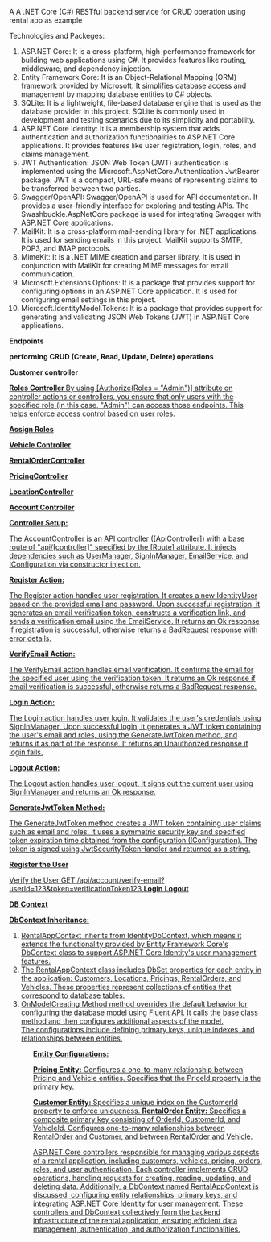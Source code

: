 A A .NET Core (C#) RESTful backend service for CRUD operation using rental app as example

Technologies and Packeges:
<ol>
<li>ASP.NET Core: It is a cross-platform, high-performance framework for building web applications using C#. It provides features like routing, middleware, and dependency injection.</li>

<li>Entity Framework Core: It is an Object-Relational Mapping (ORM) framework provided by Microsoft. It simplifies database access and management by mapping database entities to C# objects.</li>

<li>SQLite: It is a lightweight, file-based database engine that is used as the database provider in this project. SQLite is commonly used in development and testing scenarios due to its simplicity and portability.</li>

<li>ASP.NET Core Identity: It is a membership system that adds authentication and authorization functionalities to ASP.NET Core applications. It provides features like user registration, login, roles, and claims management.</li>

<li>JWT Authentication: JSON Web Token (JWT) authentication is implemented using the Microsoft.AspNetCore.Authentication.JwtBearer package. JWT is a compact, URL-safe means of representing claims to be transferred between two parties.</li>

<li>Swagger/OpenAPI: Swagger/OpenAPI is used for API documentation. It provides a user-friendly interface for exploring and testing APIs. The Swashbuckle.AspNetCore package is used for integrating Swagger with ASP.NET Core applications.</li>

<li>MailKit: It is a cross-platform mail-sending library for .NET applications. It is used for sending emails in this project. MailKit supports SMTP, POP3, and IMAP protocols.</li>

<li>MimeKit: It is a .NET MIME creation and parser library. It is used in conjunction with MailKit for creating MIME messages for email communication.</li>

<li>Microsoft.Extensions.Options: It is a package that provides support for configuring options in an ASP.NET Core application. It is used for configuring email settings in this project.</li>

<li>Microsoft.IdentityModel.Tokens: It is a package that provides support for generating and validating JSON Web Tokens (JWT) in ASP.NET Core applications.</li>
</ol>
<b>Endpoints</b>

<b>performing CRUD (Create, Read, Update, Delete) operations</b>

<b>Customer controller</b> <a href=http://localhost:5241/api/Customer>

<b>Roles Controller </b>  <a href=http://localhost:5241/api/roles>
By using [Authorize(Roles = "Admin")] attribute on controller actions or controllers, you ensure that only users with the specified role (in this case, "Admin") can access those endpoints. This helps enforce access control based on user roles.

<b>Assign Roles</b>  <a href=http://localhost:5241/api/roles/assign-role-to-user>

<b>Vehicle Controller</b>   <a href=http://localhost:5241/api/vehicle>

<b>RentalOrderController</b>  <a href=http://localhost:5241/api/rentalorder>

<b>PricingController</b>  <a href=http://localhost:5241/api/pricing>

<b>LocationController</b>  <a href=http://localhost:5241/api/location>

<b>Account Controller</b>

<b>Controller Setup:</b>

The AccountController is an API controller ([ApiController]) with a base route of "api/[controller]" specified by the [Route] attribute.
It injects dependencies such as UserManager<IdentityUser>, SignInManager<IdentityUser>, EmailService, and IConfiguration via constructor injection.

<b>Register Action:</b>

The Register action handles user registration. It creates a new IdentityUser based on the provided email and password.
Upon successful registration, it generates an email verification token, constructs a verification link, and sends a verification email using the 
EmailService.
It returns an Ok response if registration is successful, otherwise returns a BadRequest response with error details.

<b>VerifyEmail Action:</b>

The VerifyEmail action handles email verification. It confirms the email for the specified user using the verification token.
It returns an Ok response if email verification is successful, otherwise returns a BadRequest response.

<b>Login Action:</b>

The Login action handles user login. It validates the user's credentials using SignInManager<IdentityUser>.
Upon successful login, it generates a JWT token containing the user's email and roles, using the GenerateJwtToken method, and returns it as part of the response.
It returns an Unauthorized response if login fails.

<b>Logout Action:</b>

The Logout action handles user logout. It signs out the current user using SignInManager<IdentityUser> and returns an Ok response.

<b>GenerateJwtToken Method:</b>

The GenerateJwtToken method creates a JWT token containing user claims such as email and roles.
It uses a symmetric security key and specified token expiration time obtained from the configuration (IConfiguration).
The token is signed using JwtSecurityTokenHandler and returned as a string.

<b>Register the User</b> <a href=http://localhost:5241/api/account/register>

</b>Verify the User</b> <a href=http://localhost:5241/api/account/verify-email>
    GET /api/account/verify-email?userId=123&token=verificationToken123
<b>Login</b> <a href=http://localhost:5241/api/account/login)>
<b>Logout</b> <a href=(http://localhost:5241/api/account/logout)>

<b>DB Context</b>

<b>DbContext Inheritance:</b>
<ol>
<li>RentalAppContext inherits from IdentityDbContext<IdentityUser>, which means it extends the functionality provided by Entity Framework Core's DbContext class to support ASP.NET Core Identity's user management features.</li>

<li>The RentalAppContext class includes DbSet properties for each entity in the application: Customers, Locations, Pricings, RentalOrders, and Vehicles. These properties represent collections of entities that correspond to database tables.</li>

<li>OnModelCreating Method method overrides the default behavior for configuring the database model using Fluent API.
It calls the base class method and then configures additional aspects of the model.</li>
</li>The configurations include defining primary keys, unique indexes, and relationships between entities.</li>
<ol>
<b>Entity Configurations:</b>

<b>Pricing Entity:</b>
Configures a one-to-many relationship between Pricing and Vehicle entities.
Specifies that the PriceId property is the primary key.

<b>Customer Entity:</b>
Specifies a unique index on the CustomerId property to enforce uniqueness.
<b>RentalOrder Entity:</b>
Specifies a composite primary key consisting of OrderId, CustomerId, and VehicleId.
Configures one-to-many relationships between RentalOrder and Customer, and between RentalOrder and Vehicle.

ASP.NET Core controllers responsible for managing various aspects of a rental application, including customers, vehicles, pricing, orders, roles, and user authentication. Each controller implements CRUD operations, handling requests for creating, reading, updating, and deleting data. Additionally, a DbContext named RentalAppContext is discussed, configuring entity relationships, primary keys, and integrating ASP.NET Core Identity for user management. These controllers and DbContext collectively form the backend infrastructure of the rental application, ensuring efficient data management, authentication, and authorization functionalities.